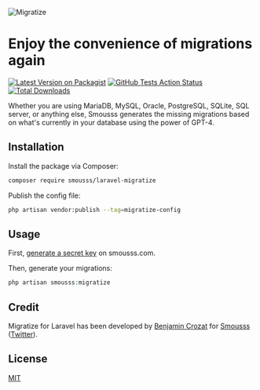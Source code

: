 ![Migratize](https://user-images.githubusercontent.com/3613731/233783189-d8343695-d7a0-4778-a0f1-83d44148aae7.png)

# Enjoy the convenience of migrations again

[![Latest Version on Packagist](https://img.shields.io/packagist/v/smousss/laravel-migratize.svg?style=flat-square)](https://packagist.org/packages/smousss/laravel-migratize)
[![GitHub Tests Action Status](https://img.shields.io/github/actions/workflow/status/smousss/laravel-migratize/run-tests.yml?branch=main&label=tests&style=flat-square)](https://github.com/smousss/laravel-migratize/actions?query=workflow%3Arun-tests+branch%3Amain)
[![Total Downloads](https://img.shields.io/packagist/dt/smousss/laravel-migratize.svg?style=flat-square)](https://packagist.org/packages/smousss/laravel-migratize)

Whether you are using MariaDB, MySQL, Oracle, PostgreSQL, SQLite, SQL server, or anything else, Smousss generates the missing migrations based on what's currently in your database using the power of GPT-4.

## Installation

Install the package via Composer:

```bash
composer require smousss/laravel-migratize
```

Publish the config file:

```bash
php artisan vendor:publish --tag=migratize-config
```

## Usage

First, [generate a secret key](https://smousss.com/dashboard) on smousss.com.

Then, generate your migrations:

```php
php artisan smousss:migratize
```

## Credit

Migratize for Laravel has been developed by [Benjamin Crozat](https://benjamincrozat.com) for [Smousss](https://smousss.com) ([Twitter](https://twitter.com/benjamincrozat)).

## License

[MIT](LICENSE.md)
